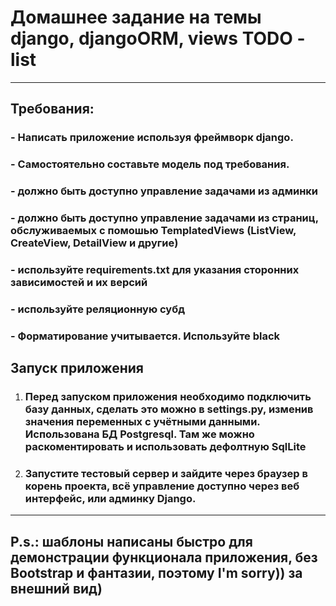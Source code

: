 # Домашнее задание на темы django, djangoORM, views TODO - list

---

## Требования:

### - Написать приложение используя фреймворк django.

### - Самостоятельно составьте модель под требования.

### - должно быть доступно управление задачами из админки

### - должно быть доступно управление задачами из страниц, обслуживаемых с помошью TemplatedViews (ListView, CreateView, DetailView и другие)

### - используйте requirements.txt для указания сторонних зависимостей и их версий

### - используйте реляционную субд

### - Форматирование учитывается. Используйте black

## Запуск приложения

1. ### Перед запуском приложения **необходимо подключить базу данных**, сделать это можно в **settings.py**, изменив значения переменных с учётными данными. Использована БД **Postgresql**. Там же можно раскоментировать и использовать дефолтную **SqlLite**

2. ### Запустите тестовый сервер и зайдите через браузер в корень проекта, всё управление доступно через веб интерфейс, или админку Django.

---

## P.s.: шаблоны написаны быстро для демонстрации функционала приложения, без Bootstrap и фантазии, поэтому **I'm sorry))** за внешний вид)
